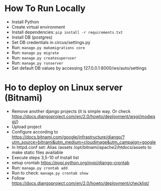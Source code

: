 # How To Run Locally

* Install Python
* Create virtual environment
* Install dependencies: `pip install -r requirements.txt`
* Install DB (postgres)
* Set DB credentials in circus/settings.py
* Run: `manage.py makemigrations core`
* Run: `manage.py migrate`
* Run: `manage.py createsuperuser`
* Run: `manage.py runserver`
* Set default DB values by accessing 127.0.0.1:8000/ws/auto/settings

# Ho to deploy on Linux server (Bitnami)
* Remove another django projects (it is simple way. Or check https://docs.djangoproject.com/en/2.0/howto/deployment/wsgi/modwsgi/)
* Upload project
* Configure according to https://docs.bitnami.com/google/infrastructure/django/?utm_source=bitnami&utm_medium=cloudimage&utm_campaign=google
* In httpd.conf set: Alias /assets /opt/bitnami/apache2/htdocs/assets to make static files available
* Execute steps 3,5-10 of Install list
* setup crontab https://pypi.python.org/pypi/django-crontab
* Run: `manage.py crontab add`
* Run to check: `manage.py crontab show`
* Follow https://docs.djangoproject.com/en/2.0/howto/deployment/checklist/

